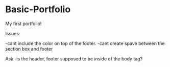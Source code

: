 # Basic-Portfolio
My first portfolio!



Issues:

-cant include the color on top of the footer.
-cant create spave between the section box and footer


Ask
-is the header, footer supposed to be inside of the body tag?

